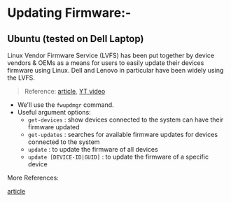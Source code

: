 # Updating Firmware:-

## Ubuntu (tested on Dell Laptop)

Linux Vendor Firmware Service (LVFS) has been put together by device vendors & OEMs as a means for users to easily update their devices firmware using Linux. Dell and Lenovo in particular have been widely using the LVFS.

> Reference: [article](https://dellwindowsreinstallationguide.com/linux-vendor-firmware-service-uefi-bios-update-ubuntu/), [YT video](https://www.youtube.com/watch?v=BHNG_ls68s0)

- We'll use the `fwupdmgr` command.
- Useful argument options:
  - `get-devices` : show devices connected to the system can have their firmware updated
  - `get-updates` : searches for available firmware updates for devices connected to the system
  - `update` : to update the firmware of all devices
  - `update [DEVICE-ID|GUID]` : to update the firmware of a specific device

More References:

[article](https://itsfoss.com/update-firmware-ubuntu/)